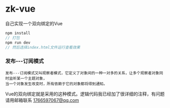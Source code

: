 # zk-vue
自己实现一个双向绑定的Vue
``` javascript
npm install
// 打包
npm run dev
// 然后选择index.html文件运行查看效果
```
### 发布---订阅模式
    发布---订阅模式又叫观察者模式，它定义了对象间的一种一对多的关系，让多个观察者对象同时监听某一个主题对象，
    当一个对象发生改变时，所有依赖于它的对象都将得到通知。 

Vue的双向绑定就是采用的这种模式。逻辑代码我已经加了很详细的注释，有问题请用邮箱联系 1766597067@qq.com
